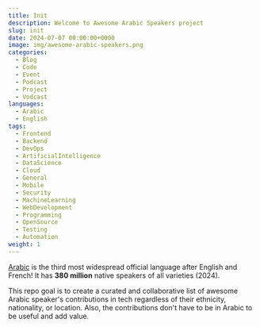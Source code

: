 ```yaml
---
title: Init
description: Welcome to Awesome Arabic Speakers project
slug: init
date: 2024-07-07 00:00:00+0000
image: img/awesome-arabic-speakers.png
categories:
  - Blog
  - Code
  - Event
  - Podcast
  - Project
  - Vodcast
languages:
  - Arabic
  - English
tags:
  - Frontend
  - Backend
  - DevOps
  - ArtificialIntelligence
  - DataScience
  - Cloud
  - General
  - Mobile
  - Security
  - MachineLearning
  - WebDevelopment
  - Programming
  - OpenSource
  - Testing
  - Automation
weight: 1
---
```


[Arabic](https://en.wikipedia.org/wiki/Arabic) is the third most widespread official language after English and French! It has **380 million** native speakers of all varieties (2024).

This repo goal is to create a curated and collaborative list of awesome Arabic speaker's contributions in tech regardless of their ethnicity, nationality, or location. Also, the contributions don't have to be in Arabic to be useful and add value.
